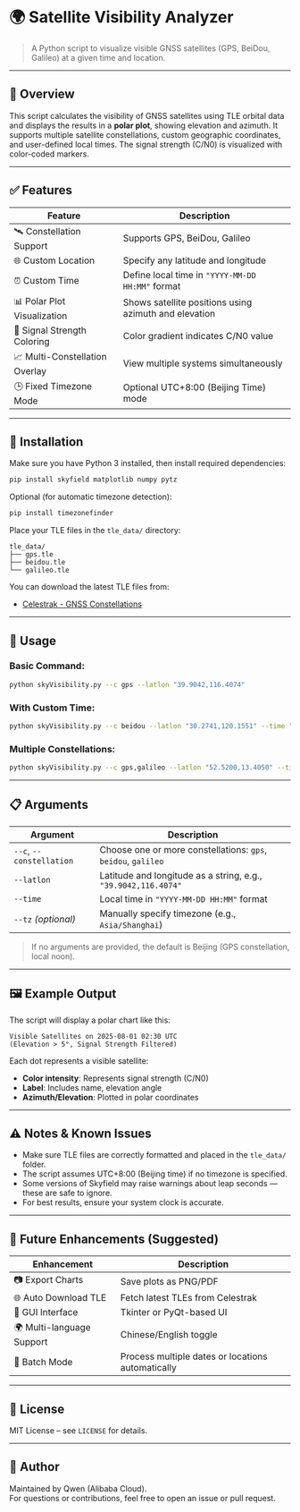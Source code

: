 # 🌍 Satellite Visibility Analyzer

> A Python script to visualize visible GNSS satellites (GPS, BeiDou, Galileo) at a given time and location.

---

## 📌 Overview

This script calculates the visibility of GNSS satellites using TLE orbital data and displays the results in a **polar plot**, showing elevation and azimuth. It supports multiple satellite constellations, custom geographic coordinates, and user-defined local times. The signal strength (C/N0) is visualized with color-coded markers.

---

## ✅ Features

| Feature | Description |
|--------|-------------|
| 🛰️ Constellation Support | Supports GPS, BeiDou, Galileo |
| 🌐 Custom Location | Specify any latitude and longitude |
| ⏰ Custom Time | Define local time in `"YYYY-MM-DD HH:MM"` format |
| 📊 Polar Plot Visualization | Shows satellite positions using azimuth and elevation |
| 🔵 Signal Strength Coloring | Color gradient indicates C/N0 value |
| 📈 Multi-Constellation Overlay | View multiple systems simultaneously |
| 🕒 Fixed Timezone Mode | Optional UTC+8:00 (Beijing Time) mode |

---

## 🔧 Installation

Make sure you have Python 3 installed, then install required dependencies:

```bash
pip install skyfield matplotlib numpy pytz
```

Optional (for automatic timezone detection):

```bash
pip install timezonefinder
```

Place your TLE files in the `tle_data/` directory:

```
tle_data/
├── gps.tle
├── beidou.tle
└── galileo.tle
```

You can download the latest TLE files from:
- [Celestrak - GNSS Constellations](https://celestrak.org/NORAD/elements/gnss.asp)

---

## 🧪 Usage

### Basic Command:

```bash
python skyVisibility.py --c gps --latlon "39.9042,116.4074"
```

### With Custom Time:

```bash
python skyVisibility.py --c beidou --latlon "30.2741,120.1551" --time "2025-08-01 10:30"
```

### Multiple Constellations:

```bash
python skyVisibility.py --c gps,galileo --latlon "52.5200,13.4050" --time "2025-08-05 08:15"
```

---

## 📋 Arguments

| Argument | Description |
|---------|-------------|
| `--c`, `--constellation` | Choose one or more constellations: `gps`, `beidou`, `galileo` |
| `--latlon` | Latitude and longitude as a string, e.g., `"39.9042,116.4074"` |
| `--time` | Local time in `"YYYY-MM-DD HH:MM"` format |
| `--tz` *(optional)* | Manually specify timezone (e.g., `Asia/Shanghai`) |

> If no arguments are provided, the default is Beijing (GPS constellation, local noon).

---

## 🖼️ Example Output

The script will display a polar chart like this:

```
Visible Satellites on 2025-08-01 02:30 UTC
(Elevation > 5°, Signal Strength Filtered)
```

Each dot represents a visible satellite:
- **Color intensity**: Represents signal strength (C/N0)
- **Label**: Includes name, elevation angle
- **Azimuth/Elevation**: Plotted in polar coordinates

---

## ⚠️ Notes & Known Issues

- Make sure TLE files are correctly formatted and placed in the `tle_data/` folder.
- The script assumes UTC+8:00 (Beijing time) if no timezone is specified.
- Some versions of Skyfield may raise warnings about leap seconds — these are safe to ignore.
- For best results, ensure your system clock is accurate.

---

## 🚀 Future Enhancements (Suggested)

| Enhancement | Description |
|------------|-------------|
| 📷 Export Charts | Save plots as PNG/PDF |
| 🌐 Auto Download TLE | Fetch latest TLEs from Celestrak |
| 🧭 GUI Interface | Tkinter or PyQt-based UI |
| 🌍 Multi-language Support | Chinese/English toggle |
| 📅 Batch Mode | Process multiple dates or locations automatically |

---

## 📜 License

MIT License – see `LICENSE` for details.

---

## 👥 Author

Maintained by Qwen (Alibaba Cloud).  
For questions or contributions, feel free to open an issue or pull request.